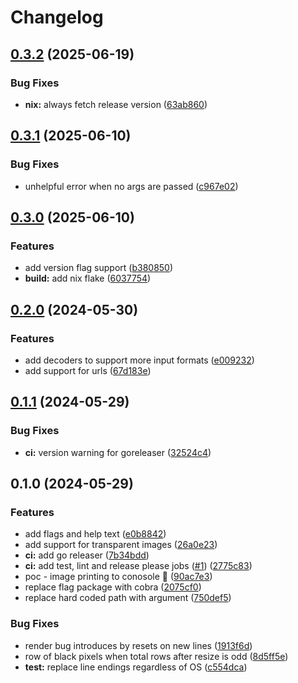 # Changelog

## [0.3.2](https://github.com/scottmckendry/pat/compare/v0.3.1...v0.3.2) (2025-06-19)


### Bug Fixes

* **nix:** always fetch release version ([63ab860](https://github.com/scottmckendry/pat/commit/63ab860efeb5fc67d9cd3e69d70cd592b1fd7912))

## [0.3.1](https://github.com/scottmckendry/pat/compare/v0.3.0...v0.3.1) (2025-06-10)


### Bug Fixes

* unhelpful error when no args are passed ([c967e02](https://github.com/scottmckendry/pat/commit/c967e02abaee66f8064357e62f0763a5cb2cba62))

## [0.3.0](https://github.com/scottmckendry/pat/compare/v0.2.0...v0.3.0) (2025-06-10)


### Features

* add version flag support ([b380850](https://github.com/scottmckendry/pat/commit/b380850c23dad9c7665173e6d251db0655ff3737))
* **build:** add nix flake ([6037754](https://github.com/scottmckendry/pat/commit/6037754a798b3080d21949d696c7908128d0510e))

## [0.2.0](https://github.com/scottmckendry/pat/compare/v0.1.1...v0.2.0) (2024-05-30)


### Features

* add decoders to support more input formats ([e009232](https://github.com/scottmckendry/pat/commit/e009232628f6a2c87d6cb3c17d8fc644425e8cb0))
* add support for urls ([67d183e](https://github.com/scottmckendry/pat/commit/67d183eebfd180a569372439543ee584157d86da))

## [0.1.1](https://github.com/scottmckendry/pat/compare/v0.1.0...v0.1.1) (2024-05-29)


### Bug Fixes

* **ci:** version warning for goreleaser ([32524c4](https://github.com/scottmckendry/pat/commit/32524c48639c3000519227318733bb98a384be49))

## 0.1.0 (2024-05-29)


### Features

* add flags and help text ([e0b8842](https://github.com/scottmckendry/pat/commit/e0b8842eed75981921f7c7212bcf2255c8a13347))
* add support for transparent images ([26a0e23](https://github.com/scottmckendry/pat/commit/26a0e23fef86f6eab52dd520ab3cd0f74a3cda88))
* **ci:** add go releaser ([7b34bdd](https://github.com/scottmckendry/pat/commit/7b34bdd2b46aa0519ce019bc41cb06cac994d66f))
* **ci:** add test, lint and release please jobs ([#1](https://github.com/scottmckendry/pat/issues/1)) ([2775c83](https://github.com/scottmckendry/pat/commit/2775c83cdfc89c769b5f0d4e342ecfee44c52d60))
* poc - image printing to conosole :tada: ([90ac7e3](https://github.com/scottmckendry/pat/commit/90ac7e33446c3b7b6a7dbfaac43e48a84bb76c9f))
* replace flag package with cobra ([2075cf0](https://github.com/scottmckendry/pat/commit/2075cf0a72ca9802932e353a2e713d7499cf1467))
* replace hard coded path with argument ([750def5](https://github.com/scottmckendry/pat/commit/750def5cef392e7ef3435d34ff38438076db0bd9))


### Bug Fixes

* render bug introduces by resets on new lines ([1913f6d](https://github.com/scottmckendry/pat/commit/1913f6df59cfae0e2274a71532e88e9fe61c9a78))
* row of black pixels when total rows after resize is odd ([8d5ff5e](https://github.com/scottmckendry/pat/commit/8d5ff5efc39f20f49e4515ec581f83d3d9c3978a))
* **test:** replace line endings regardless of OS ([c554dca](https://github.com/scottmckendry/pat/commit/c554dca071814f2b1095082e9fe6d712763181f3))
